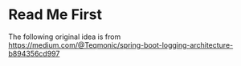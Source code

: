 # Read Me First

The following original idea is from  
https://medium.com/@Teqmonic/spring-boot-logging-architecture-b894356cd997